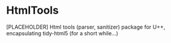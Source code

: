 # HtmlTools
[PLACEHOLDER] Html tools (parser, sanitizer) package for U++, encapsulating tidy-html5 (for a short while...)
